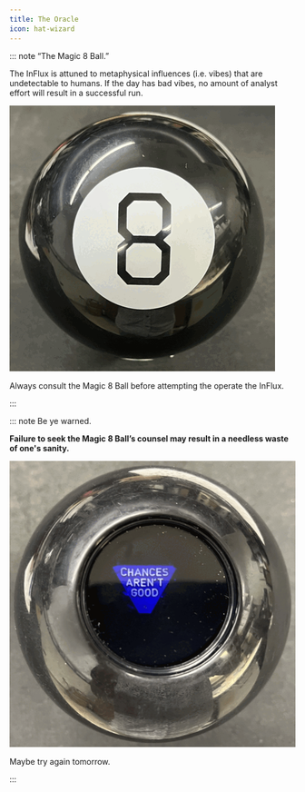 ```yaml
---
title: The Oracle
icon: hat-wizard
---
```


<!-- filename: flight-begin-00-the-oracle.md -->


<!-- Reference Links -->
<!-- Usage -->
<!-- [img-label]: ./assets/filename.png -->
<!-- ![Caption Text][img-label] -->
<!-- Assets -->

<!-- URLs -->

<!-- End Ref Links -->


::: note “The Magic 8 Ball.”

The InFlux is attuned to metaphysical influences (i.e. vibes) that are undetectable to humans. If the day has bad vibes, no amount of analyst effort will result in a successful run. 

![The all knowing, all seeing 8 Ball.](./assets/img-flight-begin-00-the-oracle/the-oracle.png)

Always consult the Magic 8 Ball before attempting the operate the InFlux.

:::


::: note Be ye warned.

**Failure to seek the Magic 8 Ball’s counsel may result in a needless waste of one's sanity.**

![The Magic 8 Ball predicts that Chances Aren't Good.](./assets/img-flight-begin-00-the-oracle/the-oracle-chances-not-good.png)

 Maybe try again tomorrow.

:::

